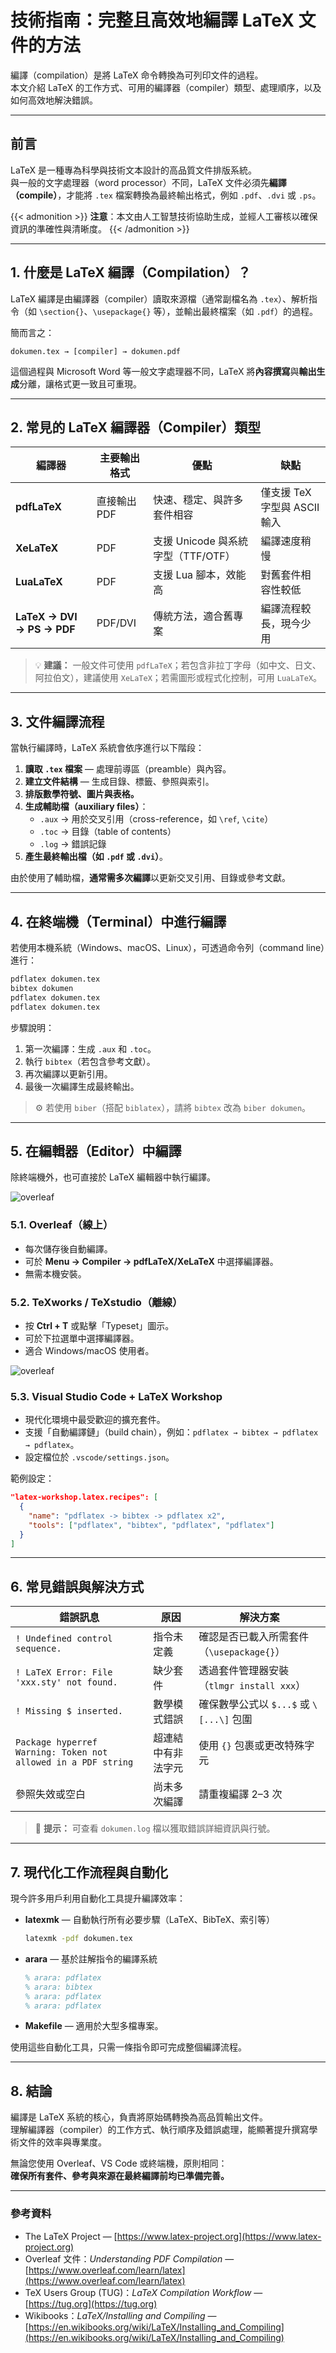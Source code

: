 # 技術指南：完整且高效地編譯 LaTeX 文件的方法


編譯（compilation）是將 LaTeX 命令轉換為可列印文件的過程。  
本文介紹 LaTeX 的工作方式、可用的編譯器（compiler）類型、處理順序，以及如何高效地解決錯誤。

---

<!--more-->

## 前言

LaTeX 是一種專為科學與技術文本設計的高品質文件排版系統。  
與一般的文字處理器（word processor）不同，LaTeX 文件必須先**編譯（compile）**，才能將 `.tex` 檔案轉換為最終輸出格式，例如 `.pdf`、`.dvi` 或 `.ps`。

{{< admonition >}}
**注意**：本文由人工智慧技術協助生成，並經人工審核以確保資訊的準確性與清晰度。
{{< /admonition >}}

---

## 1. 什麼是 LaTeX 編譯（Compilation）？

LaTeX 編譯是由編譯器（compiler）讀取來源檔（通常副檔名為 `.tex`）、解析指令（如 `\section{}`、`\usepackage{}` 等），並輸出最終檔案（如 `.pdf`）的過程。

簡而言之：

```
dokumen.tex → [compiler] → dokumen.pdf
```

這個過程與 Microsoft Word 等一般文字處理器不同，LaTeX 將**內容撰寫**與**輸出生成**分離，讓格式更一致且可重現。

---

## 2. 常見的 LaTeX 編譯器（Compiler）類型

| 編譯器 | 主要輸出格式 | 優點 | 缺點 |
|---------|----------------|------|------|
| **pdfLaTeX** | 直接輸出 PDF | 快速、穩定、與許多套件相容 | 僅支援 TeX 字型與 ASCII 輸入 |
| **XeLaTeX** | PDF | 支援 Unicode 與系統字型（TTF/OTF） | 編譯速度稍慢 |
| **LuaLaTeX** | PDF | 支援 Lua 腳本，效能高 | 對舊套件相容性較低 |
| **LaTeX → DVI → PS → PDF** | PDF/DVI | 傳統方法，適合舊專案 | 編譯流程較長，現今少用 |

> 💡 **建議：** 一般文件可使用 `pdfLaTeX`；若包含非拉丁字母（如中文、日文、阿拉伯文），建議使用 `XeLaTeX`；若需圖形或程式化控制，可用 `LuaLaTeX`。

---

## 3. 文件編譯流程

當執行編譯時，LaTeX 系統會依序進行以下階段：

1. **讀取 `.tex` 檔案** — 處理前導區（preamble）與內容。  
2. **建立文件結構** — 生成目錄、標籤、參照與索引。  
3. **排版數學符號、圖片與表格。**  
4. **生成輔助檔（auxiliary files）**：  
   - `.aux` → 用於交叉引用（cross-reference，如 `\ref`, `\cite`）  
   - `.toc` → 目錄（table of contents）  
   - `.log` → 錯誤記錄  
5. **產生最終輸出檔（如 `.pdf` 或 `.dvi`）**。

由於使用了輔助檔，**通常需多次編譯**以更新交叉引用、目錄或參考文獻。

---

## 4. 在終端機（Terminal）中進行編譯

若使用本機系統（Windows、macOS、Linux），可透過命令列（command line）進行：

```bash
pdflatex dokumen.tex
bibtex dokumen
pdflatex dokumen.tex
pdflatex dokumen.tex
```

步驟說明：  
1. 第一次編譯：生成 `.aux` 和 `.toc`。  
2. 執行 `bibtex`（若包含參考文獻）。  
3. 再次編譯以更新引用。  
4. 最後一次編譯生成最終輸出。

> ⚙️ 若使用 `biber`（搭配 `biblatex`），請將 `bibtex` 改為 `biber dokumen`。

---

## 5. 在編輯器（Editor）中編譯

除終端機外，也可直接於 LaTeX 編輯器中執行編譯。

![overleaf](overleaf.png "Tampilan antarmuka di Overleaf")

### 5.1. Overleaf（線上）
- 每次儲存後自動編譯。  
- 可於 **Menu → Compiler → pdfLaTeX/XeLaTeX** 中選擇編譯器。  
- 無需本機安裝。

### 5.2. TeXworks / TeXstudio（離線）
- 按 **Ctrl + T** 或點擊「Typeset」圖示。  
- 可於下拉選單中選擇編譯器。  
- 適合 Windows/macOS 使用者。

![overleaf](texstudio.png "Tampilan antarmuka di TeXstudio")


### 5.3. Visual Studio Code + LaTeX Workshop
- 現代化環境中最受歡迎的擴充套件。  
- 支援「自動編譯鏈」（build chain），例如：`pdflatex → bibtex → pdflatex → pdflatex`。  
- 設定檔位於 `.vscode/settings.json`。

範例設定：

```json
"latex-workshop.latex.recipes": [
  {
    "name": "pdflatex -> bibtex -> pdflatex x2",
    "tools": ["pdflatex", "bibtex", "pdflatex", "pdflatex"]
  }
]
```

---

## 6. 常見錯誤與解決方式

| 錯誤訊息 | 原因 | 解決方案 |
|------------|--------|-----------|
| `! Undefined control sequence.` | 指令未定義 | 確認是否已載入所需套件（`\usepackage{}`） |
| `! LaTeX Error: File 'xxx.sty' not found.` | 缺少套件 | 透過套件管理器安裝（`tlmgr install xxx`） |
| `! Missing $ inserted.` | 數學模式錯誤 | 確保數學公式以 `$...$` 或 `\[...\]` 包圍 |
| `Package hyperref Warning: Token not allowed in a PDF string` | 超連結中有非法字元 | 使用 `{}` 包裹或更改特殊字元 |
| 參照失效或空白 | 尚未多次編譯 | 請重複編譯 2–3 次 |

> 🧩 **提示：** 可查看 `dokumen.log` 檔以獲取錯誤詳細資訊與行號。

---

## 7. 現代化工作流程與自動化

現今許多用戶利用自動化工具提升編譯效率：

- **latexmk** — 自動執行所有必要步驟（LaTeX、BibTeX、索引等）  
  ```bash
  latexmk -pdf dokumen.tex
  ```
- **arara** — 基於註解指令的編譯系統  
  ```latex
  % arara: pdflatex
  % arara: bibtex
  % arara: pdflatex
  % arara: pdflatex
  ```
- **Makefile** — 適用於大型多檔專案。

使用這些自動化工具，只需一條指令即可完成整個編譯流程。

---

## 8. 結論

編譯是 LaTeX 系統的核心，負責將原始碼轉換為高品質輸出文件。  
理解編譯器（compiler）的工作方式、執行順序及錯誤處理，能顯著提升撰寫學術文件的效率與專業度。

無論您使用 Overleaf、VS Code 或終端機，原則相同：  
**確保所有套件、參考與來源在最終編譯前均已準備完善。**

---

### 參考資料

- The LaTeX Project — [https://www.latex-project.org](https://www.latex-project.org)  
- Overleaf 文件：*Understanding PDF Compilation* — [https://www.overleaf.com/learn/latex](https://www.overleaf.com/learn/latex)  
- TeX Users Group (TUG)：*LaTeX Compilation Workflow* — [https://tug.org](https://tug.org)  
- Wikibooks：*LaTeX/Installing and Compiling* — [https://en.wikibooks.org/wiki/LaTeX/Installing_and_Compiling](https://en.wikibooks.org/wiki/LaTeX/Installing_and_Compiling)


